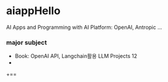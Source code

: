 # aiappHello

AI Apps and Programming with AI Platform: OpenAI, Antropic ...

### major subject
- Book: OpenAI API, Langchain활용 LLM Projects 12
-
+==
